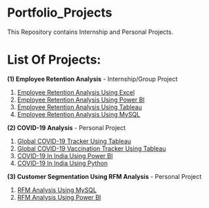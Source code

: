 # Portfolio_Projects

This Repository contains Internship and Personal Projects.

# List Of Projects:
**(1) Employee Retention Analysis** - Internship/Group Project
1. [Employee Retention Analysis Using Excel](https://github.com/DA-dipali/Portfolio_Projects/tree/main/Employee%20Retention%20Analysis/HR%20AnalyticsExcel)
2. [Employee Retention Analysis Using Power BI](https://app.powerbi.com/groups/me/reports/861f2684-40b6-4f25-be0d-aa2345991ff6/ReportSection69f3c90baccee8c96730?experience=power-bi)
3. [Employee Retention Analysis Using Tableau](https://public.tableau.com/app/profile/dipali.hiremani/viz/EmpRetFinal/Dashboard2?publish=yes)
4. [Employee Retention Analysis Using MySQL](https://github.com/DA-dipali/Portfolio_Projects/blob/main/Employee%20Retention%20Analysis/HR%20Analytics%20SQL/Emp%20Ret%20sql.sql)

 **(2) COVID-19 Analysis** - Personal Project
1. [Global COVID-19 Tracker Using Tableau](https://public.tableau.com/app/profile/dipali.hiremani/viz/covid_impact/Dashboard1#1)
2. [Global COVID-19 Vaccination Tracker Using Tableau](https://public.tableau.com/app/profile/dipali.hiremani/viz/Covid_Vaccination_Tracker/Dashboard1)
3. [COVID-19 In India Using Power BI](https://app.powerbi.com/groups/me/reports/249ce6da-fee4-4a0c-9d15-726d59aa73e6/ReportSection7e9afd357ec13e8c007a?experience=power-bi)
4. [COVID-19 In India Using Python](COVID-19%20Analysis/COVID-19%20in%20India%20Power%20BI/COVID-19%20In%20India%20Analysis.ipynb)

  **(3) Customer Segmentation Using RFM Analysis** - Personal Project 
  1. [RFM Analysis Using MySQL](https://github.com/DA-dipali/Portfolio_Projects/blob/main/Customer%20Segmentation%20Using%20RFM%20Analysis/Customer%20Segmentation%20Using%20RFM.sql)
  2. [RFM Analysis Using Power BI](https://github.com/DA-dipali/Portfolio_Projects/tree/main/Customer%20Segmentation%20Using%20RFM%20Analysis)


